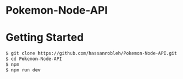 # Pokemon-Node-API

# Getting Started

```bash
$ git clone https://github.com/hassanrobleh/Pokemon-Node-API.git
$ cd Pokemon-Node-API
$ npm 
$ npm run dev 
